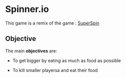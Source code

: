 # Spinner.io

This game is a remix of the game : <a href='superspin.io'>SuperSpin</a>

## Objective

The main **objectives** are:

* To get bigger by eating as much as food as possible

* To kill smaller playersa and eat their food


